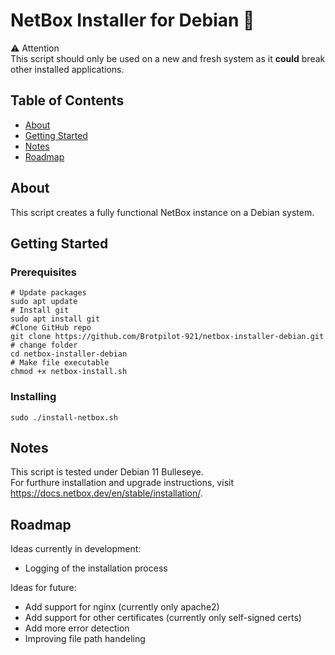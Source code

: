# NetBox Installer for Debian 🐧

⚠️ Attention<br>
This script should only be used on a new and fresh system as it **could** break other installed applications.

## Table of Contents

- [About](#about)
- [Getting Started](#getting_started)
- [Notes](#notes)
- [Roadmap](#roadmap)

## About <a name = "about"></a>

This script creates a fully functional NetBox instance on a Debian system.

## Getting Started <a name = "getting_started"></a>

### Prerequisites
```shell
# Update packages
sudo apt update
# Install git
sudo apt install git
#Clone GitHub repo
git clone https://github.com/Brotpilot-921/netbox-installer-debian.git
# change folder 
cd netbox-installer-debian
# Make file executable
chmod +x netbox-install.sh
```

### Installing
```shell
sudo ./install-netbox.sh
```

## Notes <a name = "notes"></a>

This script is tested under Debian 11 Bulleseye.<br>
For furthure installation and upgrade instructions, visit https://docs.netbox.dev/en/stable/installation/.


## Roadmap <a name = "roadmap"></a>

Ideas currently in development:
- Logging of the installation process

Ideas for future:
- Add support for nginx (currently only apache2)
- Add support for other certificates (currently only self-signed certs)
- Add more error detection
- Improving file path handeling